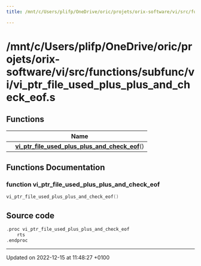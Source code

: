 ```yaml
---
title: /mnt/c/Users/plifp/OneDrive/oric/projets/orix-software/vi/src/functions/subfunc/vi/vi_ptr_file_used_plus_plus_and_check_eof.s

---
```


# /mnt/c/Users/plifp/OneDrive/oric/projets/orix-software/vi/src/functions/subfunc/vi/vi_ptr_file_used_plus_plus_and_check_eof.s



## Functions

|                | Name           |
| -------------- | -------------- |
| | **[vi_ptr_file_used_plus_plus_and_check_eof](Files/vi__ptr__file__used__plus__plus__and__check__eof_8s.md#function-vi-ptr-file-used-plus-plus-and-check-eof)**() |


## Functions Documentation

### function vi_ptr_file_used_plus_plus_and_check_eof

```cpp
vi_ptr_file_used_plus_plus_and_check_eof()
```




## Source code

```cpp
.proc vi_ptr_file_used_plus_plus_and_check_eof
    rts
.endproc
```


-------------------------------

Updated on 2022-12-15 at 11:48:27 +0100
